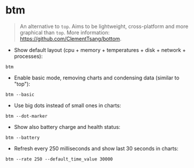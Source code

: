 # btm

> An alternative to `top`.
> Aims to be lightweight, cross-platform and more graphical than `top`.
> More information: <https://github.com/ClementTsang/bottom>.

- Show default layout (cpu + memory + temperatures + disk + network + processes):

`btm`

- Enable basic mode, removing charts and condensing data (similar to "top"):

`btm --basic`

- Use big dots instead of small ones in charts:

`btm --dot-marker`

- Show also battery charge and health status:

`btm --battery`

- Refresh every 250 milliseconds and show last 30 seconds in charts:

`btm --rate 250 --default_time_value 30000`
